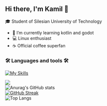 ## Hi there, I'm Kamil 👋

🎓 Student of Silesian University of Technology

- 🔭 I’m currently learning kotlin and godot
- 💻 Linux enthusiast
- ☕ Official coffee superfan

### 🛠️ Languages and tools 🛠️

[![My Skills](https://skillicons.dev/icons?i=html,css,js,ts,kotlin,java,python,cpp,cs,bash,latex,godot)](https://skillicons.dev)

![](https://komarev.com/ghpvc/?username=K-Ptak&color=9300c5) 
<br>
![Anurag's GitHub stats](https://github-readme-stats-k-ptak.vercel.app/api/?username=K-Ptak&border_color=9300c5&icon_color=9300c5&theme=radical&show_icons=true)
<br>
[![GitHub Streak](https://streak-stats.demolab.com?user=K-Ptak&theme=radical&date_format=j%2Fn%5B%2FY%5D&border=9300C5)](https://git.io/streak-stats)<br>
![Top Langs](https://github-readme-stats-k-ptak.vercel.app/api/top-langs/?username=K-Ptak&border_color=9300c5&icon_color=9300c5&theme=radical&card_width=495)
<br>

